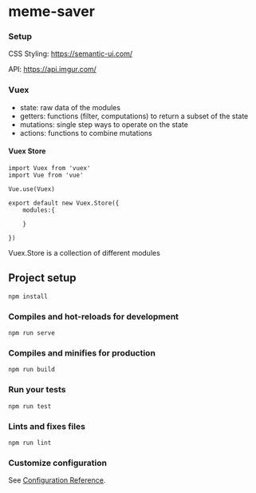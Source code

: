 # meme-saver

### Setup

CSS Styling: https://semantic-ui.com/

API: https://api.imgur.com/

### Vuex

- state:      raw data of the modules
- getters:    functions (filter, computations) to return a subset of the state
- mutations:  single step ways to operate on the state
- actions:    functions to combine mutations

#### Vuex Store

```
import Vuex from 'vuex'
import Vue from 'vue'

Vue.use(Vuex)

export default new Vuex.Store({
    modules:{
        
    }

})
```
Vuex.Store is a collection of different modules

## Project setup
```
npm install
```

### Compiles and hot-reloads for development
```
npm run serve
```

### Compiles and minifies for production
```
npm run build
```

### Run your tests
```
npm run test
```

### Lints and fixes files
```
npm run lint
```

### Customize configuration
See [Configuration Reference](https://cli.vuejs.org/config/).
